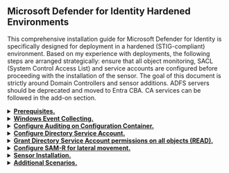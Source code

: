 ## Microsoft Defender for Identity Hardened Environments ##

This comprehensive installation guide for Microsoft Defender for Identity is specifically designed for deployment in a hardened (STIG-compliant) environment. Based on my experience with deployments, the following steps are arranged strategically: ensure that all object monitoring, SACL (System Control Access List) and service accounts are configured before proceeding with the installation of the sensor. The goal of this document is strictly around Domain Controllers and sensor additions. ADFS servers should be deprecated and moved to Entra CBA. CA services can be followed in the add-on section. 


<details><summary> <b><u><font size="<h3>">Prerequisites.</font></u></b></summary> 
<p>

The [prerequisites](https://docs.microsoft.com/en-us/defender-for-identity/prerequisites) are pretty straight forward and have been updated. Please read this thoroughly for Customers in US Government, here is your [doc](https://docs.microsoft.com/en-us/defender-for-identity/us-govt-gcc-high). *Disclaimer* - depending on your govt environment, you may have to allow *atp.azure.us through your proxy instead *.atp.azure.com, just be aware. 

Test your prerequisites [here](https://learn.microsoft.com/en-us/defender-for-identity/deploy/prerequisites#test-your-prerequisites).

Plan for capacity [here](https://docs.microsoft.com/en-us/defender-for-identity/capacity-planning).

</details>

<details><summary> <b><u><font size="<h3>">Windows Event Collecting.</font></u></b></summary> 
<p>

Please review [Configure Windows Event Collection](https://docs.microsoft.com/en-us/defender-for-identity/configure-windows-event-collection).

In January 2024, Microsoft introduced a streamlined method for deploying 'Audit Policies' for Microsoft Defender for Identity using the PowerShell module 'DefenderForIdentity'. An overview is posted [here](https://techcommunity.microsoft.com/t5/microsoft-defender-xdr-blog/introducing-the-new-powershell-module-for-microsoft-defender-for/ba-p/4028734). This module simplifies the 'Auditing' setup compared to manual configuration.

For improved clarity, a detailed guide has been created by [MSFTAdvocate](https://www.msftadvocate.com/configure-audit-policies-for-microsoft-defender-for-identity/). Please review this resource before proceeding to the next steps to ensure a coherent understanding of the process.

In order to proceed please install the module (Install-Module DefenderForIdentity) OR manunally download from [PSGallery](https://www.powershellgallery.com/packages/DefenderForIdentity/1.0.0.0) on the Domain Controller OR on another Tier0 asset server. 

***Note: The DefenderForIdentity module requires the ActiveDirectory and the GroupPolicy modules to be installed on the server. It is also advised against modifying default Group Policy Objects (GPOs), such as Default Domain Controllers or Default Domain GPOs. Instead, each operating system should adhere to its own hardened baseline, incorporating appropriate WMI filters. This also applies to Domain Controllers, which should use dedicated GPOs. As an administrator, it is crucial to ensure that the Group Policy Object precedence is correctly configured and functioning as intended.***

***Note: When using the MDIConfiguration module, it will create separate Group Policy Objects (GPOs). It is advisable to leave these policies unchanged, regardless of your existing baselines.***


**1** - *Set Domain Controller Advanced Audit Policy.* Review [here](https://learn.microsoft.com/en-us/defender-for-identity/deploy/configure-windows-event-collection#configure-auditing-for-domain-controllers).
```
Set-MDIConfiguration -Mode Domain -Configuration AdvancedAuditPolicysDCs
```

**2** - *Set Domain Controller NTLM Auditing.* Review [here](https://learn.microsoft.com/en-us/defender-for-identity/deploy/configure-windows-event-collection#configure-ntlm-auditing).
```
Set-MDIConfiguration -Mode Domain -Configuration NTLMAuditing
```

**3** - *Configure Domain Object Auditing.* Review [here](https://learn.microsoft.com/en-us/defender-for-identity/deploy/configure-windows-event-collection#configure-domain-object-auditing).
```
Set-MDIConfiguration -Mode Domain -Configuration DomainObjectAuditing
```
</details>

<details><summary> <b><u><font size="<h3>">Configure Auditing on Configuration Container.</font></u></b></summary> 
<p>

***1*** - *Configure auditing on the configuration container* Review [here](https://learn.microsoft.com/en-us/defender-for-identity/deploy/configure-windows-event-collection#configure-auditing-on-the-configuration-container
).*

```
Set-MDIConfiguration -Mode Domain -Configuration ConfigurationContainerAuditing
```

</details>

<details><summary> <b><u><font size="<h3>">Configure Directory Service Account.</font></u></b></summary> 
<p>

Review [Directory Service Account Recommendations](https://docs.microsoft.com/en-us/defender-for-identity/directory-service-accounts). 

***Note: For optimal security, it is recommended to use a Group Managed Service Account (gMSA).***


**1** - *Create Sensor Group.*
```
$SensorGroup = 'MDISensors'
$SensorGroupDesc = 'Members are allowing MDI gMSA attribute of -PrincipalsAllowedtoRetrieveManagedPassowrd.'
New-ADGroup -Name $SensorGroup `
    -Path "OU=Groups,OU=Tier0,DC=gcccyberlorian,DC=net" `
    -GroupScope 'Global' `
    -GroupCategory 'Security'
```

**2** - *Create Group Managed Service Account.*
```
$Identity= 'MDIgMSA' #The name of the gMSA to be created
$Description = "MDI group managed service account"
$DNS = 'MDIgMSA.gcccyberlorians.net' #This is the gmsa dns hostname
$Principal = Get-ADGroup $SensorGroup #Setting attribute for MDI Sensor to -PrincipalsAllowedtoRetrieveManagedPassowrd.
$Kerb = 'AES128,AES256' #2016 and above OS STIG level - verify encryption used in env.
New-ADServiceAccount -Name $Identity `
    -Description $Description `
    -DNSHostName $DNS `
    -ManagedPasswordIntervalInDays 30 `
    -PrincipalsAllowedToRetrieveManagedPassword $Principal `
    -Enabled $True `
    -KerberosEncryptionType $Kerb `
    -PassThru
```
**3** - *Set all Domain Controllers to be members of Sensor Group.*
```

$sourceGroupName = "Domain Controllers"
$targetGroupName = $SensorGroup

# Retrieve the distinguished name (DN) of the source and target groups
$sourceGroup = Get-ADGroup -Identity $sourceGroupName
$targetGroup = Get-ADGroup -Identity $targetGroupName

if ($sourceGroup -and $targetGroup) {
    # Get all members of the source group
    $members = Get-ADGroupMember -Identity $sourceGroup.DistinguishedName
    
    # Add each member to the target group
    foreach ($member in $members) {
        Add-ADGroupMember -Identity $targetGroup.DistinguishedName -Members $member.SamAccountName
    }
    
    Write-Output "All members of '$sourceGroupName' have been added to '$targetGroupName'."
} else {
    Write-Output "One or both of the specified groups could not be found."
}
```

**4** - *Set gMSA $Identity with [permission](https://learn.microsoft.com/en-us/defender-for-identity/deploy/create-directory-service-account-gmsa#verify-that-the-gmsa-account-has-the-required-rights).*

***Note: Add this to the Domain Controller OS-Based STIG, and if using it in conjunction with ADFS/CA, also include it in the ADFS/CA OS-Based STIG. I cannot stress how crucial this step is. In the past, this step was omitted from current documentation, but I am pleased it has now been added. However, it remains an easy oversight. Without this in place, nothing will work.***

**5** - *Test gMSA 'LogOnAsAService' permission after policy set in Step 4.*
```
Get-ADServiceAccount -Identity $Identity -Properties * | select Prin*
Test-ADServiceAccount -Identity $Identity 
```

</details>

<details><summary> <b><u><font size="<h3>">Grant Directory Service Account permissions on all objects (READ).</font></u></b></summary> 
<p>


**1** - *Declare the identity that you want to add read access to the deleted objects container.*
```
$Identity = 'MDIgMSA' 
```

***2*** - *Create a group and add the gMSA to it to configure permissions for the group and incorporate the gMSA within..*
```
$groupName = 'MDIDeletedObjRead'
$groupDescription = 'Members of this group are allowed to read the objects in the Deleted Objects container in AD'
if(Get-ADServiceAccount -Identity $Identity -ErrorAction SilentlyContinue) {
    $groupParams = @{
        Name           = $groupName
        SamAccountName = $groupName
        DisplayName    = $groupName
        GroupCategory  = 'Security'
        GroupScope     = 'Universal'
        Description    = $groupDescription
    }
    $group = New-ADGroup @groupParams -PassThru
    Add-ADGroupMember -Identity $group -Members ('{0}$' -f $Identity)
    $Identity = $group.Name
}

# Get the deleted objects container's distinguished name:
$distinguishedName = ([adsi]'').distinguishedName.Value
$deletedObjectsDN = 'CN=Deleted Objects,{0}' -f $distinguishedName

# Take ownership on the deleted objects container:
$params = @("$deletedObjectsDN", '/takeOwnership')
C:\Windows\System32\dsacls.exe $params

# Grant the 'List Contents' and 'Read Property' permissions to the user or group:
$params = @("$deletedObjectsDN", '/G', ('{0}\{1}:LCRP' -f ([adsi]'').name.Value, $Identity))
C:\Windows\System32\dsacls.exe $params
  
# To remove the permissions, uncomment the next 2 lines and run them instead of the two prior ones:
# $params = @("$deletedObjectsDN", '/R', ('{0}\{1}' -f ([adsi]'').name.Value, $Identity))
# C:\Windows\System32\dsacls.exe $params
```
</details>

<details><summary> <b><u><font size="<h3>">Configure SAM-R for lateral movement.</font></u></b></summary> 
<p>

***Note: This is a DENY Group Policy Object to Domain Controllers. On a STIG level, you could add these settings to each OS based or standalone GPO at the top level down. Plan according on this (layout).***

***1*** - *Configure SAM-R required permissions [here](https://learn.microsoft.com/en-us/defender-for-identity/deploy/remote-calls-sam#configure-sam-r-required-permissions).*

***2*** - *Configure DENY for Domain Controllers on the GPO.*

![](https://github.com/Cyberlorians/uploadedimages/blob/main/SAMR.png)

</details>

<details><summary> <b><u><font size="<h3>">Sensor Installation.</font></u></b></summary> 
<p>

***Note: Before installing the sensor it is important to add the gMSA (DSA) to the 'Directory Service Accounts' blade in the XDR portal.***

***1*** - *[Configure the gMSA in 365 Defender](https://docs.microsoft.com/en-us/defender-for-identity/directory-service-accounts#configure-directory-service-account-in-microsoft-365-defender).*

![](https://github.com/Cyberlorians/uploadedimages/blob/main/mdigmsa.png)

***2*** - *Download the [sensor](https://docs.microsoft.com/en-us/defender-for-identity/download-sensor).*

***3*** - *Test Connectivity to Defender for Identity (check again). If failure, refer to [Test Connectivity](https://learn.microsoft.com/en-us/defender-for-identity/deploy/test-connectivity).*
```
Test-MDISensorApiConnection
```

***4*** - *Install Sensor [setup](https://learn.microsoft.com/en-us/defender-for-identity/deploy/install-sensor).*

</details>

<details><summary> <b><u><font size="<h3>">Additional Scenarios.</font></u></b></summary> 
<p>

Continue to follow on with addition scenarions listed [here](https://learn.microsoft.com/en-us/defender-for-identity/deploy/active-directory-federation-services).

</details>










